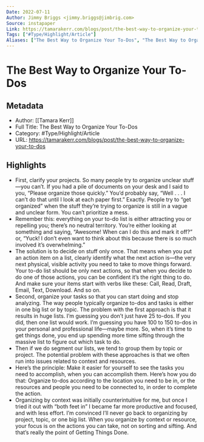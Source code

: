 ```yaml
---
Date: 2022-07-11
Author: Jimmy Briggs <jimmy.briggs@jimbrig.com>
Source: instapaper
Link: https://tamarakerr.com/blogs/post/the-best-way-to-organize-your-to-dos
Tags: ["#Type/Highlight/Article"]
Aliases: ["The Best Way to Organize Your To-Dos", "The Best Way to Organize Your To-Dos"]
---
```

# The Best Way to Organize Your To-Dos

## Metadata
- Author: [[Tamara Kerr]]
- Full Title: The Best Way to Organize Your To-Dos
- Category: #Type/Highlight/Article
- URL: https://tamarakerr.com/blogs/post/the-best-way-to-organize-your-to-dos

## Highlights
- First, clarify your projects. So many people try to organize unclear stuff—you can’t. If you had a pile of documents on your desk and I said to you, “Please organize those quickly.” You’d probably say, “Well . . . I can’t do that until I look at each paper first.” Exactly. People try to “get organized” when the stuff they’re trying to organize is still in a vague and unclear form. You can’t prioritize a mess.
- Remember this: everything on your to-do list is either attracting you or repelling you; there’s no neutral territory. You’re either looking at something and saying, “Awesome! When can I do this and mark it off?” or, “Yuck! I don’t even want to think about this because there is so much involved it’s overwhelming.”
- The solution is to decide on stuff only once. That means when you put an action item on a list, clearly identify what the next action is—the very next physical, visible activity you need to take to move things forward. Your to-do list should be only next actions, so that when you decide to do one of those actions, you can be confident it’s the right thing to do. And make sure your items start with verbs like these: Call, Read, Draft, Email, Text, Download. And so on.
- Second, organize your tasks so that you can start doing and stop analyzing. The way people typically organize to-dos and tasks is either in one big list or by topic. The problem with the first approach is that it results in huge lists. I’m guessing you don’t just have 25 to-dos. If you did, then one list would work. I’m guessing you have 100 to 150 to-dos in your personal and professional life—maybe more. So, when it’s time to get things done, you end up spending more time sifting through the massive list to figure out which task to do.
- Then if we do segment our lists, we tend to group them by topic or project. The potential problem with these approaches is that we often run into issues related to context and resources.
- Here’s the principle: Make it easier for yourself to see the tasks you need to accomplish, when you can accomplish them. Here’s how you do that: Organize to-dos according to the location you need to be in, or the resources and people you need to be connected to, in order to complete the action.
- Organizing by context was initially counterintuitive for me, but once I tried it out with “both feet in” I became far more productive and focused, and with less effort. I’m convinced I’ll never go back to organizing by project, topic, or one big list.
  When you organize by context or resource, your focus is on the actions you can take, not on sorting and sifting. And that’s really the point of Getting Things Done.
